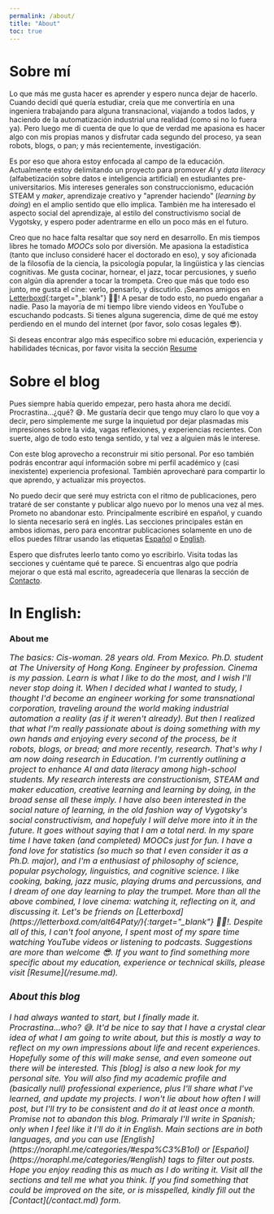 ```yaml
---
permalink: /about/
title: "About"
toc: true
---
```


# Sobre mí

Lo que más me gusta hacer es aprender y espero nunca dejar de hacerlo. Cuando decidí qué quería estudiar, creía que me convertiría en una ingeniera trabajando para alguna transnacional, viajando a todos lados, y haciendo de la automatización industrial una realidad (como si no lo fuera ya). Pero luego me di cuenta de que lo que de verdad me apasiona es hacer algo con mis propias manos y disfrutar cada segundo del proceso, ya sean robots, blogs, o pan; y más recientemente, investigación. 

Es por eso que ahora estoy enfocada al campo de la educación. Actualmente estoy delimitando un proyecto para promover *AI* y *data literacy* (alfabetización sobre datos e inteligencia artificial) en estudiantes pre-universitarios. Mis intereses generales son construccionismo, educación STEAM y *maker*, aprendizaje creativo y "aprender haciendo" (*learning by doing*) en el amplio sentido que ello implica. También me ha interesado el aspecto social del aprendizaje, al estilo del constructivismo social de Vygotsky, y espero poder adentrarme en ello un poco más en el futuro.

Creo que no hace falta resaltar que soy nerd en desarrollo. En mis tiempos libres he tomado *MOOCs* solo por diversión. Me apasiona la estadística (tanto que incluso consideré hacer el doctorado en eso), y soy aficionada de la filosofía de la ciencia, la psicología popular, la lingüistica y las ciencias cognitivas. Me gusta cocinar, hornear, el jazz, tocar percusiones, y sueño con algún día aprender a tocar la trompeta. Creo que más que todo eso junto, me gusta el cine: verlo, pensarlo, y discutirlo. ¡Seamos amigos en [Letterboxd](https://letterboxd.com/alt64Paty/){:target="_blank"} 🍿😄! A pesar de todo esto, no puedo engañar a nadie. Paso la mayoría de mi tiempo libre viendo videos en YouTube o escuchando podcasts. Si tienes alguna sugerencia, dime de qué me estoy perdiendo en el mundo del internet (por favor, solo cosas legales 😎).

Si deseas encontrar algo más específico sobre mi educación, experiencia y habilidades técnicas, por favor visita la sección [Resume](/resume.md)


# Sobre el blog

Pues siempre había querido empezar, pero hasta ahora me decidí. Procrastina...¿qué? 😅. Me gustaría decir que tengo muy claro lo que voy a decir, pero simplemente me surge la inquietud por dejar plasmadas mis impresiones sobre la vida, vagas reflexiones, y experiencias recientes. Con suerte, algo de todo esto tenga sentido, y tal vez a alguien más le interese.

Con este blog aprovecho a reconstruir mi sitio personal. Por eso también podrás encontrar aquí información sobre mi perfil académico y (casi inexistente) experiencia profesional. También aprovecharé para compartir lo que aprendo, y actualizar mis proyectos.

No puedo decir que seré muy estricta con el ritmo de publicaciones, pero trataré de ser constante y publicar algo nuevo por lo menos una vez al mes. Prometo no abandonar esto. Principalmente escribiré en español, y cuando lo sienta necesario será en inglés. Las secciones principales están en ambos idiomas, pero para encontrar publicaciones solamente en uno de ellos puedes filtrar usando las etiquetas [Español](https://noraphl.me/categories/#espa%C3%B1ol) o [English](https://noraphl.me/categories/#english).

Espero que disfrutes leerlo tanto como yo escribirlo. Visita todas las secciones y cuéntame qué te parece. Si encuentras algo que podría mejorar o que está mal escrito, agreadecería que llenaras la sección de [Contacto](/contact.md).





# In English:


### About me

<span style="font-size:12pt; font-style:italic">
The basics: Cis-woman. 28 years old. From Mexico. Ph.D. student at The University of Hong Kong. Engineer by profession. Cinema is my passion.
  
<span style="font-size:12pt; font-style:italic">
Learn is what I like to do the most, and I wish I'll never stop doing it. When I decided what I wanted to study, I thought I'd become an engineer working for some transnational corporation, traveling around the world making industrial automation a reality (as if it weren't already). But then I realized that what I'm really passionate about is doing something with my own hands and enjoying every second of the process, be it robots, blogs, or bread; and more recently, research.

<span style="font-size:12pt; font-style:italic">
That's why I am now doing research in Education. I'm currently outlining a project to enhance AI and data literacy among high-school students. My research interests are constructionism, STEAM and maker education, creative learning and learning by doing, in the broad sense all these imply. I have also been interested in the social nature of learning, in the old fashion way of Vygotsky's social constructivism, and hopefuly I will delve more into it in the future.

<span style="font-size:12pt; font-style:italic">
It goes without saying that I am a total nerd. In my spare time I have taken (and completed) MOOCs just for fun. I have a fond love for statistics (so much so that I even consider it as a Ph.D. major), and I'm a enthusiast of philosophy of science, popular psychology, linguistics, and cognitive science. I like cooking, baking, jazz music, playing drums and percussions, and I dream of one day learning to play the trumpet. More than all the above combined, I love cinema: watching it, reflecting on it, and discussing it. Let's be friends on [Letterboxd](https://letterboxd.com/alt64Paty/){:target="_blank"} 🍿😄!. Despite all of this, I can't fool anyone, I spent most of my spare time watching YouTube videos or listening to podcasts. Suggestions are more than welcome 😎.

<span style="font-size:12pt; font-style:italic">
If you want to find something more specific about my education, experience or technical skills, please visit [Resume](/resume.md).

### About this blog
  
<span style="font-size:12pt; font-style:italic">
I had always wanted to start, but I finally made it. Procrastina...who? 😅. It'd be nice to say that I have a crystal clear idea of what I am going to write about, but this is mostly a way to reflect on my own impressions about life and recent experiences. Hopefully some of this will make sense, and even someone out there will be interested.

<span style="font-size:12pt; font-style:italic">
This [blog] is also a new look for my personal site. You will also find my academic profile and (basically null) professional experience, plus I'll share what I've learned, and update my projects.

<span style="font-size:12pt; font-style:italic">
I won't lie about how often I will post, but I'll try to be consistent and do it at least once a month. Promise not to abandon this blog. Primaraly I'll write in Spanish; only when I feel like it I'll do it in English. Main sections are in both languages, and you can use [English](https://noraphl.me/categories/#espa%C3%B1ol) or [Español](https://noraphl.me/categories/#english) tags to filter out posts.

<span style="font-size:12pt; font-style:italic">
Hope you enjoy reading this as much as I do writing it. Visit all the sections and tell me what you think. If you find something that could be improved on the site, or is misspelled, kindly fill out the [Contact](/contact.md) form. 

